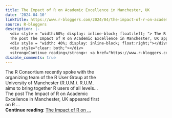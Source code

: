 ```yaml
---
title: The Impact of R on Academic Excellence in Manchester, UK
date: '2024-04-10'
linkTitle: https://www.r-bloggers.com/2024/04/the-impact-of-r-on-academic-excellence-in-manchester-uk/
source: R-bloggers
description: |-
  <div style = "width:60%; display: inline-block; float:left; "> The R Consortium recently spoke with the organizing team of the R User Group at the University of Manchester (R.U.M.). R.U.M. aims to bring together R users of all levels...<br />
  The post The Impact of R on Academic Excellence in Manchester, UK appeared first on R ...</div>
  <div style = "width: 40%; display: inline-block; float:right;"></div>
  <div style="clear: both;"></div>
  <strong>Continue reading</strong>: <a href="https://www.r-bloggers.com/2024/04/the-impact-of-r-on-academic-excellence-in-manchester-uk/">The Impact of R on ...
disable_comments: true
---
```

<div style = "width:60%; display: inline-block; float:left; "> The R Consortium recently spoke with the organizing team of the R User Group at the University of Manchester (R.U.M.). R.U.M. aims to bring together R users of all levels...<br />
The post The Impact of R on Academic Excellence in Manchester, UK appeared first on R ...</div>
<div style = "width: 40%; display: inline-block; float:right;"></div>
<div style="clear: both;"></div>
<strong>Continue reading</strong>: <a href="https://www.r-bloggers.com/2024/04/the-impact-of-r-on-academic-excellence-in-manchester-uk/">The Impact of R on ...